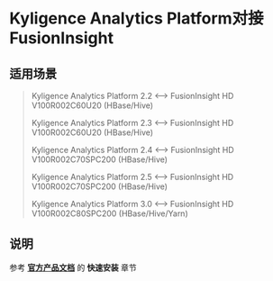 # Kyligence Analytics Platform对接FusionInsight

## 适用场景

> Kyligence Analytics Platform 2.2 <--> FusionInsight HD V100R002C60U20 (HBase/Hive)
>
> Kyligence Analytics Platform 2.3 <--> FusionInsight HD V100R002C60U20 (HBase/Hive)
>
> Kyligence Analytics Platform 2.4 <--> FusionInsight HD V100R002C70SPC200 (HBase/Hive)
>
> Kyligence Analytics Platform 2.5 <--> FusionInsight HD V100R002C70SPC200 (HBase/Hive)
>
> Kyligence Analytics Platform 3.0 <--> FusionInsight HD V100R002C80SPC200 (HBase/Hive/Yarn)

## 说明

参考 [**官方产品文档**](http://docs.kyligence.io/v2.5/zh-cn/installation/quick_installation/quick_installation_for_fi.cn.html) 的 **快速安装** 章节
